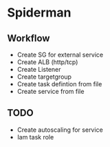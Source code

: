 # Spiderman

## Workflow

* Create SG for external service
* Create ALB (http/tcp)
* Create Listener
* Create targetgroup
* Create task defintion from file
* Create service from file


## TODO

* Create autoscaling for service
* Iam task role
